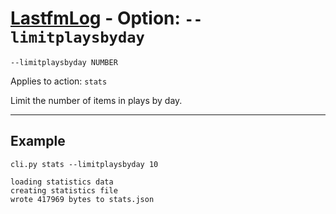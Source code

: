 # [LastfmLog](../README.md) - Option: `--limitplaysbyday`

`--limitplaysbyday NUMBER`

Applies to action: `stats`

Limit the number of items in plays by day.


---


## Example

```text
cli.py stats --limitplaysbyday 10
```

```text
loading statistics data
creating statistics file
wrote 417969 bytes to stats.json
```
